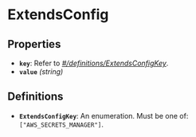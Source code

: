 # ExtendsConfig

## Properties

- **`key`**: Refer to *[#/definitions/ExtendsConfigKey](#definitions/ExtendsConfigKey)*.
- **`value`** *(string)*
## Definitions

- <a id="definitions/ExtendsConfigKey"></a>**`ExtendsConfigKey`**: An enumeration. Must be one of: `["AWS_SECRETS_MANAGER"]`.
